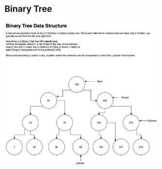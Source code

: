 <h1>Binary Tree</h1>

![Binary Tree](https://github.com/iButcat/Go-data-structure/blob/master/binary-tree/binary-tree.png)
